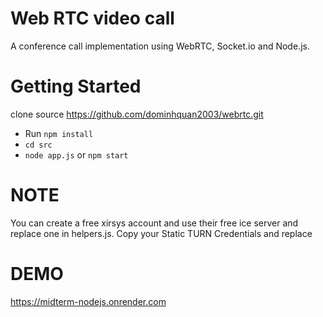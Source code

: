 # Web RTC video call
A conference call implementation using WebRTC, Socket.io and Node.js. 
# Getting Started
clone source https://github.com/dominhquan2003/webrtc.git 
- Run `npm install`
- `cd src`
- `node app.js` or `npm start`
# NOTE 
You can create a free xirsys account and use their free ice server and replace one in helpers.js. Copy your Static TURN Credentials and replace 
# DEMO 
https://midterm-nodejs.onrender.com
